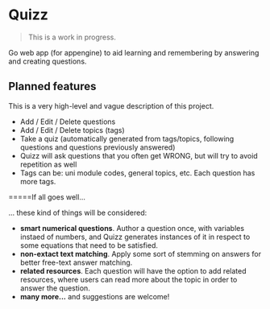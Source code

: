 Quizz
=====

> This is a work in progress.

Go web app (for appengine) to aid learning and remembering by answering and creating questions.

Planned features
----------------

This is a very high-level and vague description of this project.

- Add / Edit / Delete questions
- Add / Edit / Delete topics (tags)
- Take a quiz (automatically generated from tags/topics, following questions and questions previously answered)
- Quizz will ask questions that you often get WRONG, but will try to avoid repetition as well
- Tags can be: uni module codes, general topics, etc. Each question has more tags.

=====If all goes well...

... these kind of things will be considered:

- **smart numerical questions**. Author a question once, with variables instaed of numbers, and Quizz generates instances of it in respect to some equations that need to be satisfied.
- **non-extact text matching**. Apply some sort of stemming on answers for better free-text answer matching.
- **related resources**. Each question will have the option to add related resources, where users can read more about the topic in order to answer the question.
- **many more...** and suggestions are welcome!
